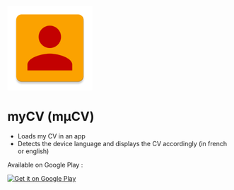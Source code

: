 ![GitHub Logo](/app/src/main/res/mipmap-xxxhdpi/ic_launcher.png)

# myCV (mµCV)

- Loads my CV in an app
- Detects the device language and displays the CV accordingly (in french or english)


Available on Google Play :

<a href='https://play.google.com/store/apps/details?id=net.biospherecorp.mycv&utm_source=global_co&utm_medium=prtnr&utm_content=Mar2515&utm_campaign=PartBadge&pcampaignid=MKT-Other-global-all-co-prtnr-py-PartBadge-Mar2515-1'><img width='200px' alt='Get it on Google Play' src='https://play.google.com/intl/en_us/badges/images/generic/en_badge_web_generic.png'/></a>
